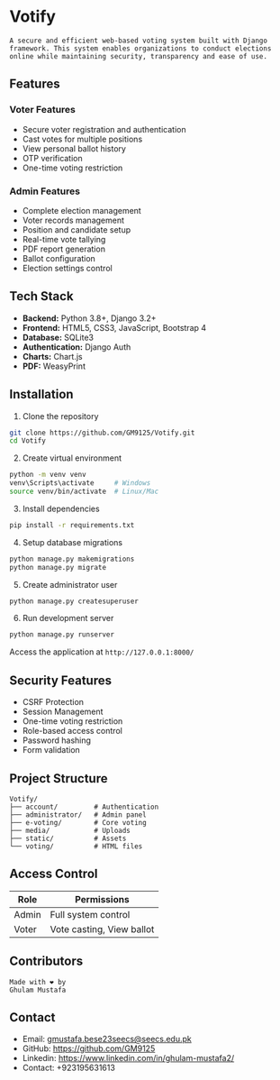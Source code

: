 # Votify
```
A secure and efficient web-based voting system built with Django framework. This system enables organizations to conduct elections online while maintaining security, transparency and ease of use.
```
## Features

### Voter Features
- Secure voter registration and authentication
- Cast votes for multiple positions
- View personal ballot history
- OTP verification
- One-time voting restriction

### Admin Features  
- Complete election management
- Voter records management
- Position and candidate setup
- Real-time vote tallying
- PDF report generation
- Ballot configuration
- Election settings control

## Tech Stack
- **Backend:** Python 3.8+, Django 3.2+
- **Frontend:** HTML5, CSS3, JavaScript, Bootstrap 4
- **Database:** SQLite3
- **Authentication:** Django Auth
- **Charts:** Chart.js
- **PDF:** WeasyPrint


## Installation

1. Clone the repository
```bash
git clone https://github.com/GM9125/Votify.git
cd Votify
```

2. Create virtual environment
```bash
python -m venv venv
venv\Scripts\activate     # Windows
source venv/bin/activate  # Linux/Mac
```

3. Install dependencies
```bash
pip install -r requirements.txt
```

4. Setup database migrations
```bash
python manage.py makemigrations
python manage.py migrate
```

5. Create administrator user
```bash
python manage.py createsuperuser
```

6. Run development server
```bash
python manage.py runserver
```

Access the application at `http://127.0.0.1:8000/`


## Security Features

- CSRF Protection
- Session Management
- One-time voting restriction
- Role-based access control
- Password hashing
- Form validation

## Project Structure
```
Votify/
├── account/         # Authentication
├── administrator/   # Admin panel
├── e-voting/        # Core voting
├── media/           # Uploads
├── static/          # Assets
└── voting/          # HTML files
```

## Access Control

| Role  | Permissions |
|-------|-------------|
| Admin | Full system control|
| Voter | Vote casting, View ballot|


## Contributors

```
Made with ❤️ by
Ghulam Mustafa
```

## Contact

- Email: gmustafa.bese23seecs@seecs.edu.pk
- GitHub: https://github.com/GM9125
- Linkedin: https://www.linkedin.com/in/ghulam-mustafa2/
- Contact: +923195631613
